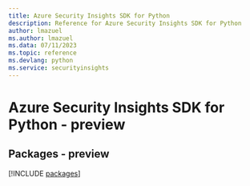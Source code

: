 ```yaml
---
title: Azure Security Insights SDK for Python
description: Reference for Azure Security Insights SDK for Python
author: lmazuel
ms.author: lmazuel
ms.data: 07/11/2023
ms.topic: reference
ms.devlang: python
ms.service: securityinsights
---
```

# Azure Security Insights SDK for Python - preview
## Packages - preview
[!INCLUDE [packages](security-insights-index.md)]